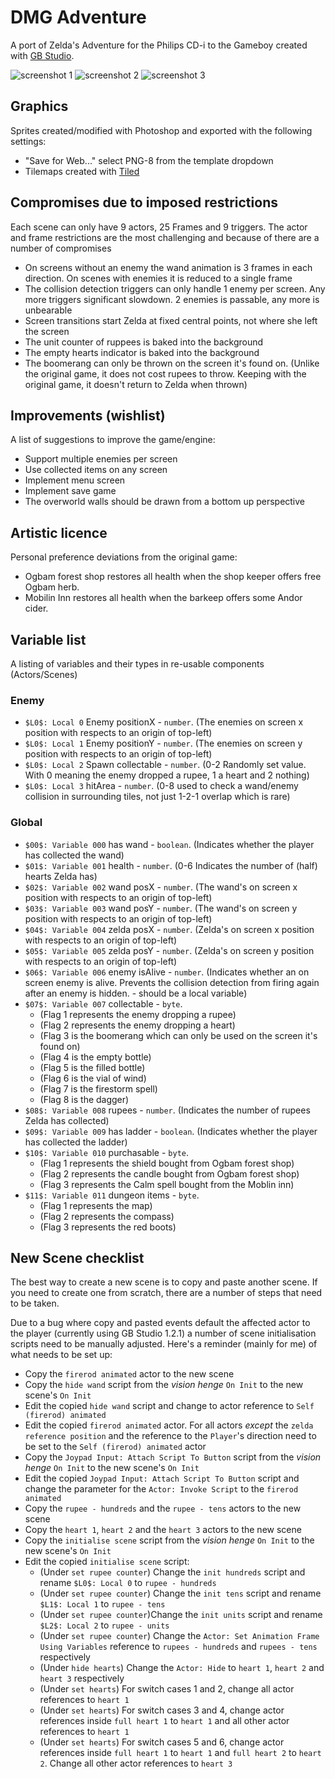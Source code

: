 # DMG Adventure

A port of Zelda's Adventure for the Philips CD-i to the Gameboy created with [GB Studio](https://www.gbstudio.dev/).

![screenshot 1](https://github.com/john-lay/dmg-adventure/raw/develop/screenshots/screen-1.png)
![screenshot 2](https://github.com/john-lay/dmg-adventure/raw/develop/screenshots/screen-2.gif)
![screenshot 3](https://github.com/john-lay/dmg-adventure/raw/develop/screenshots/screen-3.gif)

## Graphics
Sprites created/modified with Photoshop and exported with the following settings:
* "Save for Web..." select PNG-8 from the template dropdown
* Tilemaps created with [Tiled](https://www.mapeditor.org/)

## Compromises due to imposed restrictions
Each scene can only have 9 actors, 25 Frames and 9 triggers. The actor and frame restrictions are the most challenging and because of there are a number of compromises
* On screens without an enemy the wand animation is 3 frames in each direction. On scenes with enemies it is reduced to a single frame
* The collision detection triggers can only handle 1 enemy per screen. Any more triggers significant slowdown. 2 enemies is passable, any more is unbearable
* Screen transitions start Zelda at fixed central points, not where she left the screen
* The unit counter of ruppees is baked into the background
* The empty hearts indicator is baked into the background
* The boomerang can only be thrown on the screen it's found on. (Unlike the original game, it does not cost rupees to throw. Keeping with the original game, it doesn't return to Zelda when thrown)

## Improvements (wishlist)
A list of suggestions to improve the game/engine:
* Support multiple enemies per screen
* Use collected items on any screen
* Implement menu screen
* Implement save game
* The overworld walls should be drawn from a bottom up perspective

## Artistic licence
Personal preference deviations from the original game:
* Ogbam forest shop restores all health when the shop keeper offers free Ogbam herb.
* Mobilin Inn restores all health when the barkeep offers some Andor cider.

## Variable list

A listing of variables and their types in re-usable components (Actors/Scenes)

### Enemy
* `$L0$: Local 0` Enemy positionX - `number`. (The enemies on screen x position with respects to an origin of top-left)
* `$L0$: Local 1` Enemy positionY - `number`. (The enemies on screen y position with respects to an origin of top-left)
* `$L0$: Local 2` Spawn collectable - `number`. (0-2 Randomly set value. With 0 meaning the enemy dropped a rupee, 1 a heart and 2 nothing)
* `$L0$: Local 3` hitArea - `number`. (0-8 used to check a wand/enemy collision in surrounding tiles, not just 1-2-1 overlap which is rare)

### Global
* `$00$: Variable 000` has wand - `boolean`. (Indicates whether the player has collected the wand)
* `$01$: Variable 001` health - `number`. (0-6 Indicates the number of (half) hearts Zelda has)
* `$02$: Variable 002` wand posX - `number`. (The wand's on screen x position with respects to an origin of top-left)
* `$03$: Variable 003` wand posY - `number`. (The wand's on screen y position with respects to an origin of top-left)
* `$04$: Variable 004` zelda posX - `number`. (Zelda's on screen x position with respects to an origin of top-left)
* `$05$: Variable 005` zelda posY - `number`. (Zelda's on screen y position with respects to an origin of top-left)
* `$06$: Variable 006` enemy isAlive - `number`. (Indicates whether an on screen enemy is alive. Prevents the collision detection from firing again after an enemy is hidden. - should be a local variable)
* `$07$: Variable 007` collectable - `byte`.
  * (Flag 1 represents the enemy dropping a rupee)
  * (Flag 2 represents the enemy dropping a heart)
  * (Flag 3 is the boomerang which can only be used on the screen it's found on)
  * (Flag 4 is the empty bottle)
  * (Flag 5 is the filled bottle)
  * (Flag 6 is the vial of wind)
  * (Flag 7 is the firestorm spell)
  * (Flag 8 is the dagger)
* `$08$: Variable 008` rupees - `number`. (Indicates the number of rupees Zelda has collected)
* `$09$: Variable 009` has ladder - `boolean`. (Indicates whether the player has collected the ladder)
* `$10$: Variable 010` purchasable - `byte`.
  * (Flag 1 represents the shield bought from Ogbam forest shop)
  * (Flag 2 represents the candle bought from Ogbam forest shop)
  * (Flag 3 represents the Calm spell bought from the Moblin inn)
* `$11$: Variable 011` dungeon items - `byte`.
  * (Flag 1 represents the map)
  * (Flag 2 represents the compass)
  * (Flag 3 represents the red boots)

## New Scene checklist
The best way to create a new scene is to copy and paste another scene. If you need to create one from scratch, there are a number of steps that need to be taken.

Due to a bug where copy and pasted events default the affected actor to the player (currently using GB Studio 1.2.1) a number of scene initialisation scripts need to be manually adjusted. Here's a reminder (mainly for me) of what needs to be set up:
* Copy the `firerod animated` actor to the new scene
* Copy the `hide wand` script from the _vision henge_ `On Init` to the new scene's `On Init`
* Edit the copied `hide wand` script and change to actor reference to `Self (firerod) animated`
* Edit the copied `firerod animated` actor. For all actors _except_ the `zelda reference position` and the reference to the `Player`'s direction need to be set to the `Self (firerod) animated` actor
* Copy the `Joypad Input: Attach Script To Button` script from the _vision henge_ `On Init` to the new scene's `On Init`
* Edit the copied `Joypad Input: Attach Script To Button` script and change the parameter for the `Actor: Invoke Script` to the `firerod animated`
* Copy the `rupee - hundreds` and the `rupee - tens` actors to the new scene
* Copy the `heart 1`, `heart 2` and the `heart 3` actors to the new scene
* Copy the `initialise scene` script from the _vision henge_ `On Init` to the new scene's `On Init`
* Edit the copied `initialise scene` script:
  * (Under `set rupee counter`) Change the `init hundreds` script and rename `$L0$: Local 0` to `rupee - hundreds`
  * (Under `set rupee counter`) Change the `init tens` script and rename `$L1$: Local 1` to `rupee - tens`
  * (Under `set rupee counter`)Change the `init units` script and rename `$L2$: Local 2` to `rupee - units`
  * (Under `set rupee counter`) Change the `Actor: Set Animation Frame Using Variables` reference to `rupees - hundreds` and `rupees - tens` respectively 
  * (Under `hide hearts`) Change the `Actor: Hide` to `heart 1`, `heart 2` and `heart 3` respectively
  * (Under `set hearts`) For switch cases 1 and 2, change all actor references to `heart 1`
  * (Under `set hearts`) For switch cases 3 and 4, change actor references inside `full heart 1` to `heart 1` and all other actor references to `heart 1`
  * (Under `set hearts`) For switch cases 5 and 6, change actor references inside `full heart 1` to `heart 1` and `full heart 2` to `heart 2`. Change all other actor references to `heart 3`
